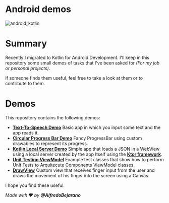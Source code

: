# Android demos

![android_kotlin](https://sdtimes.com/wp-content/uploads/2018/02/android-and-kotlin.png)

# Summary
Recently I migrated to Kotlin for Android Development. I'll keep in this repository some small demos of tasks that I've been asked for _(For my job or personal projects)_.

If someone finds them useful, feel free to take a look at them or to contribute to them.

# Demos
This repository contains the following demos:

 - **[Text-To-Speech Demo](./TextToSpeechDemo)** Basic app in which you input some text and the app reads it.
 - **[Circular Progress Bar Demo](./CircularProgressBarDemo)** Fancy ProgressBar using custom drawables to represent its progress.
 - **[Kotlin Local Server Demo](./KotlinLocalServerDemo)** Simple app that loads a JSON in a WebView using a local server created by the app Itself using the [**Ktor framework**](https://ktor.io/).
 - **[Unit Testing ViewModel](./ViewModelTestingDemo)** Example test classes that show how to perform Unit Tests to Arquitecute Components ViewModel classes.
 - **[DrawView](./DrawViewDemo)** Custom view that receives finger input from the user and
 draws the movement of his finger into the screen using a Canvas.

I hope you find these useful.

_Made with :heart: by **@AlfredoBejarano**_
